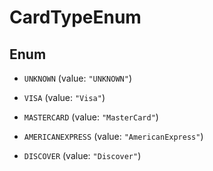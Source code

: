

# CardTypeEnum

## Enum


* `UNKNOWN` (value: `"UNKNOWN"`)

* `VISA` (value: `"Visa"`)

* `MASTERCARD` (value: `"MasterCard"`)

* `AMERICANEXPRESS` (value: `"AmericanExpress"`)

* `DISCOVER` (value: `"Discover"`)



